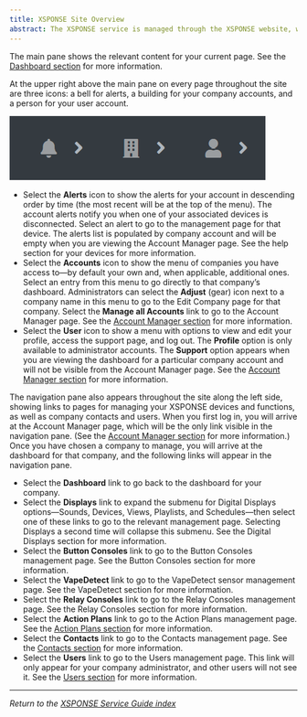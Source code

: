 ```yaml
---
title: XSPONSE Site Overview
abstract: The XSPONSE service is managed through the XSPONSE website, which provides a dashboard through which you can access various components relevant to your devices. The site features a consistent look and feel, with every page providing the same base functions, to make navigation easier.
---
```

The main pane shows the relevant content for your current page. See the [Dashboard section](dashboard.md) for more information.

At the upper right above the main pane on every page throughout the site are three icons: a bell for alerts, a building for your company accounts, and a person for your user account.

![image of menu icons](menu_icons.png)

-	Select the **Alerts** icon to show the alerts for your account in descending order by time (the most recent will be at the top of the menu). The account alerts notify you when one of your associated devices is disconnected. Select an alert to go to the management page for that device. The alerts list is populated by company account and will be empty when you are viewing the Account Manager page. See the help section for your devices for more information.
-	Select the **Accounts** icon to show the menu of companies you have access to—by default your own and, when applicable, additional ones. Select an entry from this menu to go directly to that company’s dashboard. Administrators can select the **Adjust** (gear) icon next to a company name in this menu to go to the Edit Company page for that company. Select the **Manage all Accounts** link to go to the Account Manager page. See the [Account Manager section](account-manager.md) for more information.
-	Select the **User** icon to show a menu with options to view and edit your profile, access the support page, and log out. The **Profile** option is only available to administrator accounts. The **Support** option appears when you are viewing the dashboard for a particular company account and will not be visible from the Account Manager page. See the [Account Manager section](account-manager.md) for more information.

The navigation pane also appears throughout the site along the left side, showing links to pages for managing your XSPONSE devices and functions, as well as company contacts and users. When you first log in, you will arrive at the Account Manager page, which will be the only link visible in the navigation pane. (See the [Account Manager section](account-manager.md) for more information.) Once you have chosen a company to manage, you will arrive at the dashboard for that company, and the following links will appear in the navigation pane.
-	Select the **Dashboard** link to go back to the dashboard for your company.
-	Select the **Displays** link to expand the submenu for Digital Displays options—Sounds, Devices, Views, Playlists, and Schedules—then select one of these links to go to the relevant management page. Selecting Displays a second time will collapse this submenu. See the Digital Displays section for more information.
-	Select the **Button Consoles** link to go to the Button Consoles management page. See the Button Consoles section for more information.
-	Select the **VapeDetect** link to go to the VapeDetect sensor management page. See the VapeDetect section for more information.
-	Select the **Relay Consoles** link to go to the Relay Consoles management page. See the Relay Consoles section for more information.
-	Select the **Action Plans** link to go to the Action Plans management page. See the [Action Plans section](action-plans.md) for more information.
-	Select the **Contacts** link to go to the Contacts management page. See the [Contacts section](contacts-management.md) for more information.
-	Select the **Users** link to go to the Users management page. This link will only appear for your company administrator, and other users will not see it. See the [Users section](users-management.md) for more information.

___
*Return to the [XSPONSE Service Guide index](index.md)*
